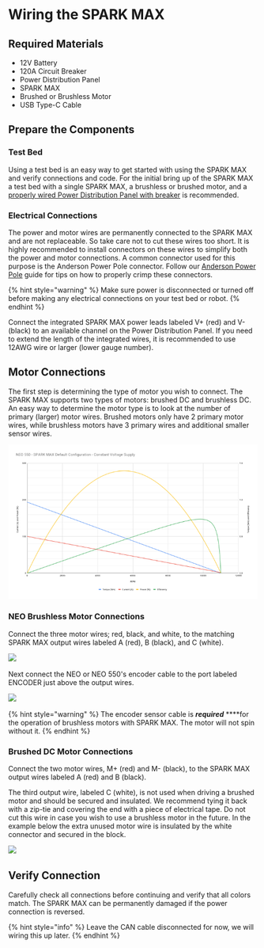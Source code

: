 # Wiring the SPARK MAX

## Required Materials

* 12V Battery
* 120A Circuit Breaker
* Power Distribution Panel
* SPARK MAX
* Brushed or Brushless Motor
* USB Type-C Cable

## Prepare the Components

### Test Bed

Using a test bed is an easy way to get started with using the SPARK MAX and verify connections and code. For the initial bring up of the SPARK MAX a test bed with a single SPARK MAX, a brushless or brushed motor, and a [properly wired Power Distribution Panel with breaker](https://docs.wpilib.org/en/stable/docs/getting-started/getting-started-frc-control-system/how-to-wire-a-robot.html#attach-battery-connector-to-pdp) is recommended.

### Electrical Connections

The power and motor wires are permanently connected to the SPARK MAX and are not replaceable. So take care not to cut these wires too short. It is highly recommended to install connectors on these wires to simplify both the power and motor connections. A common connector used for this purpose is the Anderson Power Pole connector. Follow our [Anderson Power Pole](../tips-and-tricks/anderson-power-pole-connectors.md) guide for tips on how to properly crimp these connectors.

{% hint style="warning" %}
Make sure power is disconnected or turned off before making any electrical connections on your test bed or robot.
{% endhint %}

Connect the integrated SPARK MAX power leads labeled V+ \(red\) and V- \(black\) to an available channel on the Power Distribution Panel. If you need to extend the length of the integrated wires, it is recommended to use 12AWG wire or larger \(lower gauge number\).

## Motor Connections

The first step is determining the type of motor you wish to connect. The SPARK MAX supports two types of motors: brushed DC and brushless DC. An easy way to determine the motor type is to look at the number of primary \(larger\) motor wires. Brushed motors only have 2 primary motor wires, while brushless motors have 3 primary wires and additional smaller sensor wires.

![](../.gitbook/assets/image%20%283%29.png)

### NEO Brushless Motor Connections

Connect the three motor wires; red, black, and white, to the matching SPARK MAX output wires labeled A \(red\), B \(black\), and C \(white\).

![](../.gitbook/assets/neo-motor-connectors.png)

Next connect the NEO or NEO 550's encoder cable to the port labeled ENCODER just above the output wires.

![](../.gitbook/assets/neo-encoder-connector.png)

{% hint style="warning" %}
The encoder sensor cable is _**required**_ ****for the operation of brushless motors with SPARK MAX. The motor will not spin without it.
{% endhint %}

### Brushed DC Motor Connections

Connect the two motor wires, M+ \(red\) and M- \(black\), to the SPARK MAX output wires labeled A \(red\) and B \(black\).

The third output wire, labeled C \(white\), is not used when driving a brushed motor and should be secured and insulated. We recommend tying it back with a zip-tie and covering the end with a piece of electrical tape. Do not cut this wire in case you wish to use a brushless motor in the future. In the example below the extra unused motor wire is insulated by the white connector and secured in the block.

![](../.gitbook/assets/cim-motor-connectors.png)

## Verify Connection

Carefully check all connections before continuing and verify that all colors match. The SPARK MAX can be permanently damaged if the power connection is reversed.

{% hint style="info" %}
Leave the CAN cable disconnected for now, we will wiring this up later.
{% endhint %}



